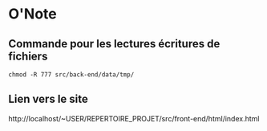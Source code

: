 # O'Note

## Commande pour les lectures écritures de fichiers

`chmod -R 777 src/back-end/data/tmp/`

## Lien vers le site

http://localhost/~USER/REPERTOIRE_PROJET/src/front-end/html/index.html
